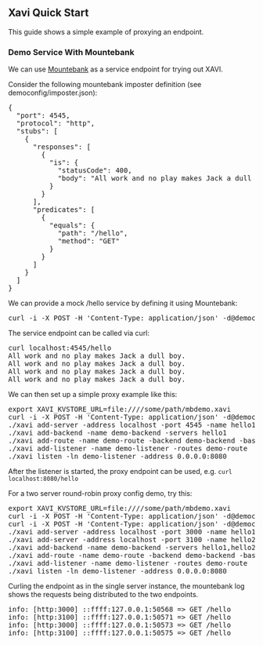 ## Xavi Quick Start

This guide shows a simple example of proxying an endpoint.

### Demo Service With Mountebank

We can use [Mountebank](http://www.mbtest.org/) as a service endpoint for trying out XAVI.

Consider the following mountebank imposter definition (see democonfig/imposter.json):

<pre>
{
  "port": 4545,
  "protocol": "http",
  "stubs": [
    {
      "responses": [
        {
          "is": {
            "statusCode": 400,
            "body": "All work and no play makes Jack a dull boy.\nAll work and no play makes Jack a dull boy.\nAll work and no play makes Jack a dull boy.\nAll work and no play makes Jack a dull boy.\n"
          }
        }
      ],
      "predicates": [
        {
          "equals": {
            "path": "/hello",
            "method": "GET"
          }
        }
      ]
    }
  ]
}
</pre>

We can provide a mock /hello service by defining it using Mountebank:

<pre>
curl -i -X POST -H 'Content-Type: application/json' -d@democonfig/imposter.json http://127.0.0.1:2525/imposters
</pre>

The service endpoint can be called via curl:

<pre>
curl localhost:4545/hello
All work and no play makes Jack a dull boy.
All work and no play makes Jack a dull boy.
All work and no play makes Jack a dull boy.
All work and no play makes Jack a dull boy.
</pre>

We can then set up a simple proxy example like this:

<pre>
export XAVI_KVSTORE_URL=file:////some/path/mbdemo.xavi
curl -i -X POST -H 'Content-Type: application/json' -d@democonfig/imposter.json http://127.0.0.1:2525/imposters
./xavi add-server -address localhost -port 4545 -name hello1 -ping-uri /hello
./xavi add-backend -name demo-backend -servers hello1
./xavi add-route -name demo-route -backend demo-backend -base-uri /hello
./xavi add-listener -name demo-listener -routes demo-route
./xavi listen -ln demo-listener -address 0.0.0.0:8080
</pre>

After the listener is started, the proxy endpoint can be used, e.g. `curl localhost:8080/hello`

For a two server round-robin proxy config demo, try this:

<pre>
export XAVI_KVSTORE_URL=file:////some/path/mbdemo.xavi
curl -i -X POST -H 'Content-Type: application/json' -d@democonfig/hello3000.json http://127.0.0.1:2525/imposters
curl -i -X POST -H 'Content-Type: application/json' -d@democonfig/hello3100.json http://127.0.0.1:2525/imposters
./xavi add-server -address localhost -port 3000 -name hello1 -ping-uri /hello -health-check http-get
./xavi add-server -address localhost -port 3100 -name hello2 -ping-uri /hello -health-check http-get
./xavi add-backend -name demo-backend -servers hello1,hello2 -load-balancer-policy round-robin
./xavi add-route -name demo-route -backend demo-backend -base-uri /hello
./xavi add-listener -name demo-listener -routes demo-route
./xavi listen -ln demo-listener -address 0.0.0.0:8080
</pre>


Curling the endpoint as in the single server instance, the mountebank log shows the requests
being distributed to the two endpoints.

<pre>
info: [http:3000] ::ffff:127.0.0.1:50568 => GET /hello
info: [http:3100] ::ffff:127.0.0.1:50571 => GET /hello
info: [http:3000] ::ffff:127.0.0.1:50573 => GET /hello
info: [http:3100] ::ffff:127.0.0.1:50575 => GET /hello
</pre>


